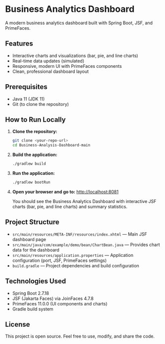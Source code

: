 # Business Analytics Dashboard

A modern business analytics dashboard built with Spring Boot, JSF, and PrimeFaces.

## Features

- Interactive charts and visualizations (bar, pie, and line charts)
- Real-time data updates (simulated)
- Responsive, modern UI with PrimeFaces components
- Clean, professional dashboard layout

## Prerequisites

- Java 11 (JDK 11)
- Git (to clone the repository)

## How to Run Locally

1. **Clone the repository:**
   ```bash
   git clone <your-repo-url>
   cd Business-Analysis-Dashboard-main
   ```
2. **Build the application:**
   ```bash
   ./gradlew build
   ```
3. **Run the application:**
   ```bash
   ./gradlew bootRun
   ```
4. **Open your browser and go to:**
   [http://localhost:8081](http://localhost:8081)

   You should see the Business Analytics Dashboard with interactive JSF charts (bar, pie, and line charts) and summary statistics.

## Project Structure

- `src/main/resources/META-INF/resources/index.xhtml` — Main JSF dashboard page
- `src/main/java/com/example/demo/bean/ChartBean.java` — Provides chart data for the dashboard
- `src/main/resources/application.properties` — Application configuration (port, JSF, PrimeFaces settings)
- `build.gradle` — Project dependencies and build configuration

## Technologies Used

- Spring Boot 2.7.18
- JSF (Jakarta Faces) via JoinFaces 4.7.8
- PrimeFaces 11.0.0 (UI components and charts)
- Gradle build system

## License

This project is open source. Feel free to use, modify, and share the code.
